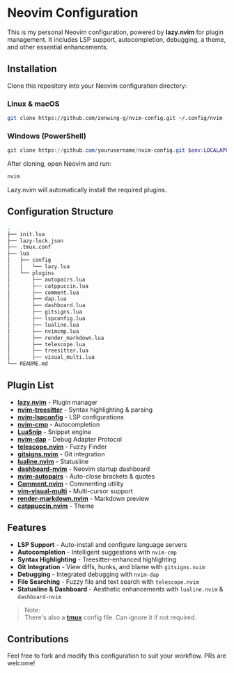 # Neovim Configuration

This is my personal Neovim configuration, powered by **lazy.nvim** for plugin management. It includes LSP support, autocompletion, debugging, a theme, and other essential enhancements.

## Installation

Clone this repository into your Neovim configuration directory:

### **Linux & macOS**

```sh
git clone https://github.com/zenwing-g/nvim-config.git ~/.config/nvim
```

### **Windows (PowerShell)**

```powershell
git clone https://github.com/yourusername/nvim-config.git $env:LOCALAPPDATA\nvim
```

After cloning, open Neovim and run:

```sh
nvim
```

Lazy.nvim will automatically install the required plugins.

## Configuration Structure

```sh
.
├── init.lua
├── lazy-lock.json
├── .tmux.conf
├── lua
│   ├── config
│   │   └── lazy.lua
│   └── plugins
│       ├── autopairs.lua
│       ├── catppuccin.lua
│       ├── comment.lua
│       ├── dap.lua
│       ├── dashboard.lua
│       ├── gitsigns.lua
│       ├── lspconfig.lua
│       ├── lualine.lua
│       ├── nvimcmp.lua
│       ├── render_markdown.lua
│       ├── telescope.lua
│       ├── treesitter.lua
│       ├── visual_multi.lua
└── README.md
```

## Plugin List

- [**lazy.nvim**](https://github.com/folke/lazy.nvim) - Plugin manager
- [**nvim-treesitter**](https://github.com/nvim-treesitter/nvim-treesitter) - Syntax highlighting & parsing
- [**nvim-lspconfig**](https://github.com/neovim/nvim-lspconfig) - LSP configurations
- [**nvim-cmp**](https://github.com/hrsh7th/nvim-cmp) - Autocompletion
- [**LuaSnip**](https://github.com/L3MON4D3/LuaSnip) - Snippet engine
- [**nvim-dap**](https://github.com/mfussenegger/nvim-dap) - Debug Adapter Protocol
- [**telescope.nvim**](https://github.com/nvim-telescope/telescope.nvim) - Fuzzy Finder
- [**gitsigns.nvim**](https://github.com/lewis6991/gitsigns.nvim) - Git integration
- [**lualine.nvim**](https://github.com/nvim-lualine/lualine.nvim) - Statusline
- [**dashboard-nvim**](https://github.com/glepnir/dashboard-nvim) - Neovim startup dashboard
- [**nvim-autopairs**](https://github.com/windwp/nvim-autopairs) - Auto-close brackets & quotes
- [**Comment.nvim**](https://github.com/numToStr/Comment.nvim) - Commenting utility
- [**vim-visual-multi**](https://github.com/mg979/vim-visual-multi) - Multi-cursor support
- [**render-markdown.nvim**](https://github.com/MeanderingProgrammer/render-markdown.nvim) - Markdown preview
- [**catppuccin.nvim**](https://github.com/catppuccin/nvim) - Theme

## Features

- **LSP Support** - Auto-install and configure language servers
- **Autocompletion** - Intelligent suggestions with `nvim-cmp`
- **Syntax Highlighting** - Treesitter-enhanced highlighting
- **Git Integration** - View diffs, hunks, and blame with `gitsigns.nvim`
- **Debugging** - Integrated debugging with `nvim-dap`
- **File Searching** - Fuzzy file and text search with `telescope.nvim`
- **Statusline & Dashboard** - Aesthetic enhancements with `lualine.nvim` & `dashboard-nvim`

> Note:<br>
> There's also a [**tmux**](https://github.com/tmux/tmux) config file. Can ignore it if not required.

## Contributions

Feel free to fork and modify this configuration to suit your workflow. PRs are welcome!
